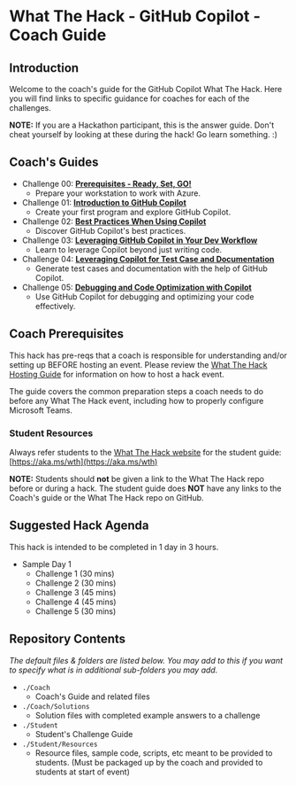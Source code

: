 # What The Hack - GitHub Copilot - Coach Guide

## Introduction

Welcome to the coach's guide for the GitHub Copilot What The Hack. Here you will find links to specific guidance for coaches for each of the challenges.

**NOTE:** If you are a Hackathon participant, this is the answer guide. Don't cheat yourself by looking at these during the hack! Go learn something. :)

## Coach's Guides

- Challenge 00: **[Prerequisites - Ready, Set, GO!](./Solution-00.md)**
	 - Prepare your workstation to work with Azure.
- Challenge 01: **[Introduction to GitHub Copilot](./Solution-01.md)**
	 - Create your first program and explore GitHub Copilot.
- Challenge 02: **[Best Practices When Using Copilot](./Solution-02.md)**
	 - Discover GitHub Copilot's best practices.
- Challenge 03: **[Leveraging GitHub Copilot in Your Dev Workflow](./Solution-03.md)**
	 - Learn to leverage Copilot beyond just writing code.
- Challenge 04: **[Leveraging Copilot for Test Case and Documentation](./Solution-04.md)**
	 - Generate test cases and documentation with the help of GitHub Copilot.
- Challenge 05: **[Debugging and Code Optimization with Copilot](./Solution-05.md)**
	 - Use GitHub Copilot for debugging and optimizing your code effectively.

## Coach Prerequisites

This hack has pre-reqs that a coach is responsible for understanding and/or setting up BEFORE hosting an event. Please review the [What The Hack Hosting Guide](https://aka.ms/wthhost) for information on how to host a hack event.

The guide covers the common preparation steps a coach needs to do before any What The Hack event, including how to properly configure Microsoft Teams.

### Student Resources

Always refer students to the [What The Hack website](https://aka.ms/wth) for the student guide: [https://aka.ms/wth](https://aka.ms/wth)

**NOTE:** Students should **not** be given a link to the What The Hack repo before or during a hack. The student guide does **NOT** have any links to the Coach's guide or the What The Hack repo on GitHub.


## Suggested Hack Agenda

This hack is intended to be completed in 1 day in 3 hours.

- Sample Day 1
  - Challenge 1 (30 mins)
  - Challenge 2 (30 mins)
  - Challenge 3 (45 mins)
  - Challenge 4 (45 mins)
  - Challenge 5 (30 mins)


## Repository Contents

_The default files & folders are listed below. You may add to this if you want to specify what is in additional sub-folders you may add._

- `./Coach`
  - Coach's Guide and related files
- `./Coach/Solutions`
  - Solution files with completed example answers to a challenge
- `./Student`
  - Student's Challenge Guide
- `./Student/Resources`
  - Resource files, sample code, scripts, etc meant to be provided to students. (Must be packaged up by the coach and provided to students at start of event)
